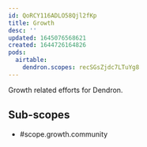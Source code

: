```yaml
---
id: QoRCY116ADLO58Qjl2fKp
title: Growth
desc: ''
updated: 1645076568621
created: 1644726164826
pods:
  airtable:
    dendron.scopes: recSGsZjdc7LTuYg8
---
```


Growth related efforts for Dendron. 

## Sub-scopes

- #scope.growth.community
